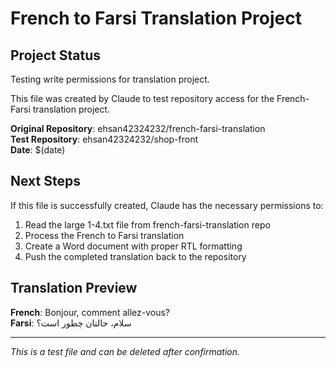 # French to Farsi Translation Project

## Project Status
Testing write permissions for translation project.

This file was created by Claude to test repository access for the French-Farsi translation project.

**Original Repository**: ehsan42324232/french-farsi-translation  
**Test Repository**: ehsan42324232/shop-front  
**Date**: $(date)

## Next Steps
If this file is successfully created, Claude has the necessary permissions to:
1. Read the large 1-4.txt file from french-farsi-translation repo
2. Process the French to Farsi translation
3. Create a Word document with proper RTL formatting
4. Push the completed translation back to the repository

## Translation Preview
**French**: Bonjour, comment allez-vous?  
**Farsi**: سلام، حالتان چطور است؟

---
*This is a test file and can be deleted after confirmation.*
